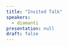 ```yaml
---
title: "Invited Talk"
speakers:
  - diamanti
presentation: null
draft: false
---
```



<!-- fields to use above: -->
<!-- videoId: "Vfl9pPh6ipI" -->
<!-- presentation: "/slides/invited-MargaridaPereira.pdf" -->
